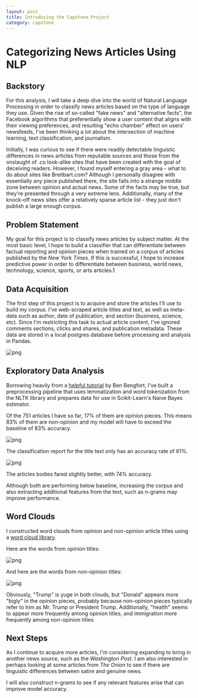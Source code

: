 ```yaml
---
layout: post
title: Introducing the Capstone Project
category: capstone
---
```

# Categorizing News Articles Using NLP

## Backstory
For this analysis, I will take a deep dive into the world of Natural Language Processing in order to classify news articles based on the type of language they use. Given the rise of so-called "fake news" and "alternative facts", the Facebook algorithms that preferentially show a user  content that aligns with their viewing preferences, and resulting "echo chamber" effect on users' newsfeeds, I've been thinking a lot about the intersection of machine learning, text classification, and journalism.

Initially, I was curious to see if there were readily detectable linguistic differences in news articles from reputable sources and those from the onslaught of .co look-alike sites that have been created with the goal of deceiving readers. However, I found myself entering a gray area - what to do about sites like Breitbart.com? Although I personally disagree with essentially any piece published there, the site falls into a strange middle zone between opinion and actual news. Some of the facts may be true, but they're presented through a very extreme lens. Additionally, many of the knock-off news sites offer a relatively sparse article list - they just don't publish a large enough corpus.

## Problem Statement

My goal for this project is to classify news articles by subject matter. At the most basic level, I hope to build a classifier that can differentiate between factual reporting and opinion pieces when trained on a corpus of articles published by the *New York Times*. If this is successful, I hope to increase predictive power in order to differentiate between business, world news, technology, science, sports, or arts articles.1

## Data Acquisition

The first step of this project is to acquire and store the articles I'll use to build my corpus. I've web-scraped article titles and text, as well as meta-data such as author, date of publication, and section (business, science, etc). Since I'm restricting this task to actual article content, I've ignored comments sections, clicks and shares, and publication metadata. These data are stored in a local postgres database before processing and analysis in Pandas.


![png](../../../images/database_screenshot.png)


## Exploratory Data Analysis

Borrowing heavily from a [helpful tutorial](http://bbengfort.github.io/tutorials/2016/05/19/text-classification-nltk-sckit-learn.html) by Ben Bengfort, I've built a preprocessing pipeline that uses lemmatization and word tokenization from the NLTK library and prepares data for use in Scikit-Learn's Naive Bayes estimator.

Of the 751 articles I have so far, 17% of them are opinion pieces. This means 83% of them are non-opinion and my model will have to exceed the baseline of 83% accuracy.

![png](../../../images/titles_class_report.png)

The classification report for the title text only has an accuracy rate of 61%.

![png](../../../images/bodies_class_report.png)

The articles bodies fared slightly better, with 74% accuracy.

Although both are performing below baseline, increasing the corpus and also extracting additional features from the text, such as n-grams may improve performance.

## Word Clouds

I constructed word clouds from opinion and non-opinion article titles using a [word cloud library](https://github.com/amueller/word_cloud).

Here are the words from opinion titles:

![png]('/Users/teresaborcuch/capstone_project/opinion_big.png')

And here are the words from non-opinion titles:

![png]('/Users/teresaborcuch/capstone_project/non_opinion_big.png')

Obviously, "Trump" is yuge in both clouds, but "Donald" appears more "bigly" in the opinion pieces, probably because non-opinion pieces typically refer to him as Mr. Trump or President Trump. Additionally, "health" seems to appear more frequently among opinion titles, and immigration more frequently among non-opinion titles

## Next Steps

As I continue to acquire more articles, I'm considering expanding to bring in another news source, such as the *Washington Post*. I am also interested in perhaps looking at some articles from *The Onion* to see if there are linguistic differences between satire and genuine news.

I will also construct n-grams to see if any relevant features arise that can improve model accuracy.

